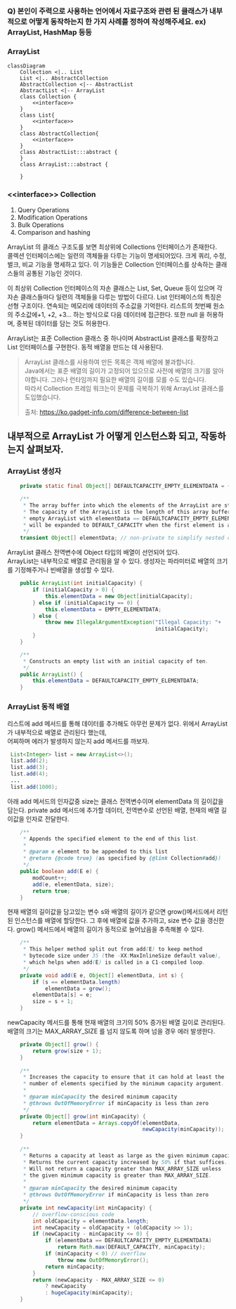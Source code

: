 
### Q) 본인이 주력으로 사용하는 언어에서 자료구조와 관련 된 클래스가 내부적으로 어떻게 동작하는지 한 가지 사례를 정하여 작성해주세요. ex) ArrayList, HashMap 등등

### ArrayList

```mermaid
classDiagram
    Collection <|.. List
    List <|.. AbstractCollection
    AbstractCollection <|-- AbstractList
    AbstractList <|-- ArrayList
    class Collection {
        <<interface>>
    }
    class List{
        <<interface>>
    }
    class AbstractCollection{
        <<interface>>
    }
    class AbstractList:::abstract {
    }
    class ArrayList:::abstract {
    
    }

```
### \<<interface\>> Collection
1. Query Operations
2. Modification Operations
3. Bulk Operations
4. Comparison and hashing

ArrayList 의 클래스 구조도를 보면 최상위에 Collections 인터페이스가 존재한다.   
콜렉션 인터페이스에는 일련의 객체들을 다루는 기능이 명세되어있다. 크게 쿼리, 수정, 벌크, 비교 기능을 명세하고 있다. 이 기능들은 Collection 인터페이스를 상속하는 클래스들의 공통된 기능인 것이다. 

이 최상위 Collection 인터페이스의 자손 클래스는 List, Set, Queue 등이 있으며 각 자손 클래스들마다 일련의 객체들을 다루는 방법이 다르다.
List 인터페이스의 특징은 선형 구조이다. 연속되는 메모리에 데이터의 주소값을 기억한다. 리스트의 첫번째 원소의 주소값에+1, +2, +3... 하는 방식으로 다음 데이터에 접근한다.
또한 null 을 허용하며, 중복된 데이터를 담는 것도 허용한다.

ArrayList는 표준 Collection 클래스 중 하나이며 AbstractList 클래스를 확장하고 List 인터페이스를 구현한다.
동적 배열을 만드는 데 사용된다.
> ArrayList 클래스를 사용하여 만든 목록은 객체 배열에 불과합니다.   
> Java에서는 표준 배열의 길이가 고정되어 있으므로 사전에 배열의 크기를 알아야합니다. 그러나 런타임까지 필요한 배열의 길이를 모를 수도 있습니다.   
> 따라서 Collection 프레임 워크는이 문제를 극복하기 위해 ArrayList 클래스를 도입했습니다.  
> 
> 출처: https://ko.gadget-info.com/difference-between-list  
 
  
## 내부적으로 ArrayList 가 어떻게 인스턴스화 되고, 작동하는지 살펴보자.

### ArrayList  생성자

~~~ java
    private static final Object[] DEFAULTCAPACITY_EMPTY_ELEMENTDATA = {};

    /**
     * The array buffer into which the elements of the ArrayList are stored.
     * The capacity of the ArrayList is the length of this array buffer. Any
     * empty ArrayList with elementData == DEFAULTCAPACITY_EMPTY_ELEMENTDATA
     * will be expanded to DEFAULT_CAPACITY when the first element is added.
     */
    transient Object[] elementData; // non-private to simplify nested class access
~~~

ArrayList 클래스 전역변수에 Object 타입의 배열이 선언되어 있다.  
ArrayList는 내부적으로 배열로 관리됨을 알 수 있다. 
생성자는 파라미터로 배열의 크기를 기정해주거나 빈배열을 생성할 수 있다. 

~~~ java
    public ArrayList(int initialCapacity) {
        if (initialCapacity > 0) {
            this.elementData = new Object[initialCapacity];
        } else if (initialCapacity == 0) {
            this.elementData = EMPTY_ELEMENTDATA;
        } else {
            throw new IllegalArgumentException("Illegal Capacity: "+
                                               initialCapacity);
        }
    }

    /**
     * Constructs an empty list with an initial capacity of ten.
     */
    public ArrayList() {
        this.elementData = DEFAULTCAPACITY_EMPTY_ELEMENTDATA;
    }
~~~

### ArrayList 동적 배열 
리스트에 add 메서드를 통해 데이터를 추가해도 아무런 문제가 없다. 위에서 ArrayList 가 내부적으로 배열로 관리된다 했는데,  
어찌하며 에러가 발생하지 않는지 add 메서드를 까보자. 
~~~ java
 List<Integer> list = new ArrayList<>();
 list.add(2);
 list.add(3);
 list.add(4);
 ...
 list.add(1000);
~~~

아래 add 메서드의 인자값중 size는 클래스 전역변수이며 elementData 의 길이값을 담는다.
private add 메서드에 추가할 데이터, 전역변수로 선언된 배열, 현재의 배열 길이값을 인자로 전달한다.
~~~ java
    /**
     * Appends the specified element to the end of this list.
     *
     * @param e element to be appended to this list
     * @return {@code true} (as specified by {@link Collection#add})
     */
    public boolean add(E e) {
        modCount++;
        add(e, elementData, size);
        return true;
    }
~~~

현재 배열의 길이값을 담고있는 변수 s와 배열의 길이가 같으면 grow()메서드에서 리턴된 인스턴스를 배열에 할당한다.
그 후에 배열에 값을 추가하고, size 변수 값을 갱신한다. grow() 메서드에서 배열의 길이가 동적으로 늘어났음을 추측해볼 수 있다. 
~~~ java
    /**
     * This helper method split out from add(E) to keep method
     * bytecode size under 35 (the -XX:MaxInlineSize default value),
     * which helps when add(E) is called in a C1-compiled loop.
     */
    private void add(E e, Object[] elementData, int s) {
        if (s == elementData.length)
            elementData = grow();
        elementData[s] = e;
        size = s + 1;
    }
~~~

newCapacity 메서드를 통해 현재 배열의 크기의 50% 증가된 배열 길이로 관리된다. 
배열의 크기는 MAX_ARRAY_SIZE 를 넘지 않도록 하며 넘을 경우 에러 발생한다. 

~~~ java
    private Object[] grow() {
        return grow(size + 1);
    }
    
    /**
     * Increases the capacity to ensure that it can hold at least the
     * number of elements specified by the minimum capacity argument.
     *
     * @param minCapacity the desired minimum capacity
     * @throws OutOfMemoryError if minCapacity is less than zero
     */
    private Object[] grow(int minCapacity) {
        return elementData = Arrays.copyOf(elementData,
                                           newCapacity(minCapacity));
    }
    
    /**
     * Returns a capacity at least as large as the given minimum capacity.
     * Returns the current capacity increased by 50% if that suffices.
     * Will not return a capacity greater than MAX_ARRAY_SIZE unless
     * the given minimum capacity is greater than MAX_ARRAY_SIZE.
     *
     * @param minCapacity the desired minimum capacity
     * @throws OutOfMemoryError if minCapacity is less than zero
     */
    private int newCapacity(int minCapacity) {
        // overflow-conscious code
        int oldCapacity = elementData.length;
        int newCapacity = oldCapacity + (oldCapacity >> 1);
        if (newCapacity - minCapacity <= 0) {
            if (elementData == DEFAULTCAPACITY_EMPTY_ELEMENTDATA)
                return Math.max(DEFAULT_CAPACITY, minCapacity);
            if (minCapacity < 0) // overflow
                throw new OutOfMemoryError();
            return minCapacity;
        }
        return (newCapacity - MAX_ARRAY_SIZE <= 0)
            ? newCapacity
            : hugeCapacity(minCapacity);
    }
~~~

